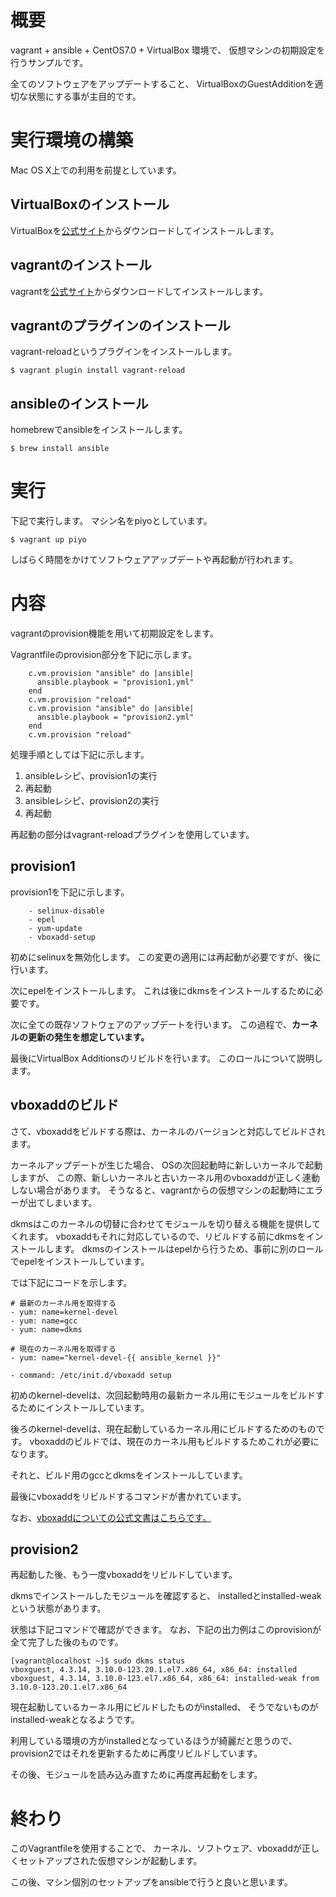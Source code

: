 # 概要

vagrant + ansible + CentOS7.0 + VirtualBox 環境で、
仮想マシンの初期設定を行うサンプルです。

全てのソフトウェアをアップデートすること、
VirtualBoxのGuestAdditionを適切な状態にする事が主目的です。

# 実行環境の構築

Mac OS X上での利用を前提としています。

## VirtualBoxのインストール

VirtualBoxを[公式サイト](https://www.virtualbox.org/)からダウンロードしてインストールします。

## vagrantのインストール

vagrantを[公式サイト](https://www.vagrantup.com/)からダウンロードしてインストールします。

## vagrantのプラグインのインストール

vagrant-reloadというプラグインをインストールします。

~~~
$ vagrant plugin install vagrant-reload
~~~

## ansibleのインストール

homebrewでansibleをインストールします。

~~~
$ brew install ansible
~~~


# 実行

下記で実行します。
マシン名をpiyoとしています。

~~~
$ vagrant up piyo
~~~

しばらく時間をかけてソフトウェアアップデートや再起動が行われます。


# 内容

vagrantのprovision機能を用いて初期設定をします。

Vagrantfileのprovision部分を下記に示します。

~~~
    c.vm.provision "ansible" do |ansible|
      ansible.playbook = "provision1.yml"
    end
    c.vm.provision "reload"
    c.vm.provision "ansible" do |ansible|
      ansible.playbook = "provision2.yml"
    end
    c.vm.provision "reload"
~~~

処理手順としては下記に示します。

1. ansibleレシピ、provision1の実行
2. 再起動
3. ansibleレシピ、provision2の実行
4. 再起動

再起動の部分はvagrant-reloadプラグインを使用しています。

## provision1

provision1を下記に示します。

~~~
    - selinux-disable
    - epel
    - yum-update
    - vboxadd-setup
~~~

初めにselinuxを無効化します。
この変更の適用には再起動が必要ですが、後に行います。

次にepelをインストールします。
これは後にdkmsをインストールするために必要です。

次に全ての既存ソフトウェアのアップデートを行います。
この過程で、**カーネルの更新の発生を想定しています。**

最後にVirtualBox Additionsのリビルドを行います。
このロールについて説明します。

## vboxaddのビルド

さて、vboxaddをビルドする際は、カーネルのバージョンと対応してビルドされます。

カーネルアップデートが生じた場合、
OSの次回起動時に新しいカーネルで起動しますが、
この際、新しいカーネルと古いカーネル用のvboxaddが正しく連動しない場合があります。
そうなると、vagrantからの仮想マシンの起動時にエラーが出てしまいます。

dkmsはこのカーネルの切替に合わせてモジュールを切り替える機能を提供してくれます。
vboxaddもそれに対応しているので、リビルドする前にdkmsをインストールします。
dkmsのインストールはepelから行うため、事前に別のロールでepelをインストールしています。

では下記にコードを示します。

~~~
# 最新のカーネル用を取得する
- yum: name=kernel-devel
- yum: name=gcc
- yum: name=dkms

# 現在のカーネル用を取得する
- yum: name="kernel-devel-{{ ansible_kernel }}"

- command: /etc/init.d/vboxadd setup
~~~

初めのkernel-develは、次回起動時用の最新カーネル用にモジュールをビルドするためにインストールしています。

後ろのkernel-develは、現在起動しているカーネル用にビルドするためのものです。
vboxaddのビルドでは、現在のカーネル用もビルドするためこれが必要になります。

それと、ビルド用のgccとdkmsをインストールしています。

最後にvboxaddをリビルドするコマンドが書かれています。

なお、[vboxaddについての公式文書はこちらです。](https://www.virtualbox.org/manual/ch04.html#idp54932560)

## provision2

再起動した後、もう一度vboxaddをリビルドしています。

dkmsでインストールしたモジュールを確認すると、
installedとinstalled-weakという状態があります。

状態は下記コマンドで確認ができます。
なお、下記の出力例はこのprovisionが全て完了した後のものです。

~~~
[vagrant@localhost ~]$ sudo dkms status
vboxguest, 4.3.14, 3.10.0-123.20.1.el7.x86_64, x86_64: installed
vboxguest, 4.3.14, 3.10.0-123.el7.x86_64, x86_64: installed-weak from 3.10.0-123.20.1.el7.x86_64
~~~

現在起動しているカーネル用にビルドしたものがinstalled、
そうでないものがinstalled-weakとなるようです。

利用している環境の方がinstalledとなっているほうが綺麗だと思うので、
provision2ではそれを更新するために再度リビルドしています。

その後、モジュールを読み込み直すために再度再起動をします。


# 終わり

このVagrantfileを使用することで、
カーネル、ソフトウェア、vboxaddが正しくセットアップされた仮想マシンが起動します。

この後、マシン個別のセットアップをansibleで行うと良いと思います。

